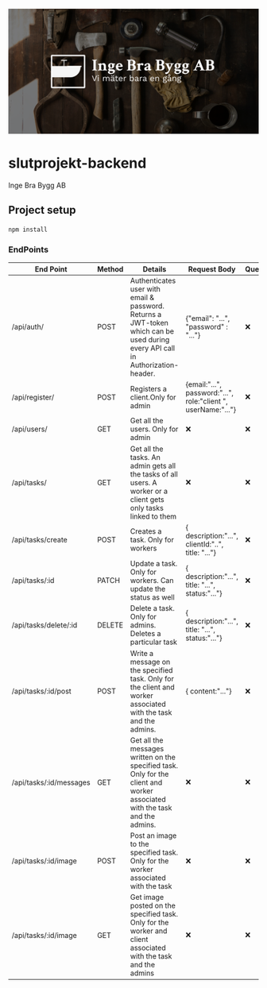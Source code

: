 ![poster](./poster.png)
# slutprojekt-backend
Inge Bra Bygg AB
## Project setup
```
npm install
```

### EndPoints

| End Point | Method | Details | Request Body | Query
| ------ | ------ | ------ | ------ | ------ |
| /api/auth/ | POST | Authenticates user with email & password. Returns a JWT-token which can be used during every API call in Authorization-header. | {"email": "...", "password" : "..."} | ❌ |
| /api/register/ | POST | Registers a client.Only for admin | {email:"...", password:"...", role:"client	", userName:"..."} |  ❌ |
| /api/users/ | GET | Get all the users. Only for admin | ❌ |  ❌ |
| /api/tasks/ | GET | Get all the tasks. An admin gets all the tasks of all users. A worker or a client gets only tasks linked to them | ❌ |  ❌ |
| /api/tasks/create | POST | Creates a task. Only for workers | { description:"...", clientId:"..", title: "..."} |  ❌ |
| /api/tasks/:id | PATCH | Update a task. Only for workers. Can update the status as well | { description:"...", title: "...", status:"..."}|  ❌ |
| /api/tasks/delete/:id | DELETE | Delete a task. Only for admins. Deletes a particular task | { description:"...", title: "...", status:"..."}|  ❌ |
| /api/tasks/:id/post | POST | Write a message on the specified task. Only for the client and worker associated with the task and the admins. | { content:"..."}|  ❌ |
| /api/tasks/:id/messages | GET | Get all the messages written on the specified task. Only for the client and worker associated with the task and the admins. | ❌ |  ❌ |
| /api/tasks/:id/image | POST | Post an image to the specified task. Only for the worker associated with the task | ❌ |  ❌ |
| /api/tasks/:id/image | GET | Get image posted on the specified task. Only for the worker and client associated with the task and the admins | ❌ |  ❌ |

